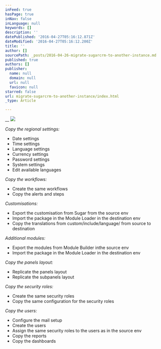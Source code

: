 ```yaml
---
inFeed: true
hasPage: true
inNav: false
inLanguage: null
keywords: []
description: ''
datePublished: '2016-04-27T05:16:12.871Z'
dateModified: '2016-04-27T05:16:12.200Z'
title: ''
author: []
sourcePath: _posts/2016-04-26-migrate-sugarcrm-to-another-instance.md
published: true
authors: []
publisher:
  name: null
  domain: null
  url: null
  favicon: null
starred: false
url: migrate-sugarcrm-to-another-instance/index.html
_type: Article

---
```

__
![](https://the-grid-user-content.s3-us-west-2.amazonaws.com/9dbef2e5-009f-44ea-916c-dae1da403598.jpg)

_Copy the regional settings:_

* Date settings
* Time settings
* Language settings
* Currency settings
* Password settings
* System settings
* Edit available languages

_Copy the workflows:_

* Create the same workflows
* Copy the alerts and steps

_Customisations:_

* Export the customisation from Sugar from the source env
* Import the package in the Module Loader in the destination env
* Copy the translations from custom/include/language/ from source to destination

_Additional modules:_

* Export the modules from Module Builder inthe source env
* Import the package in the Module Loader in the destination env

_Copy the panels layout:_

* Replicate the panels layout
* Replicate the subpanels layout

_Copy the security roles:_

* Create the same security roles
* Copy the same configuration for the security roles

_Copy the users:_

* Configure the mail setup
* Create the users
* Assign the same security roles to the users as in the source env
* Copy the reports
* Copy the dashboards